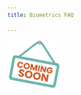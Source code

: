 ```yaml
---
title: Biometrics FAQ

---
```


<img src="/src/assets/comingSoon.png" alt="New Account Screenshot" style="width:25%;">